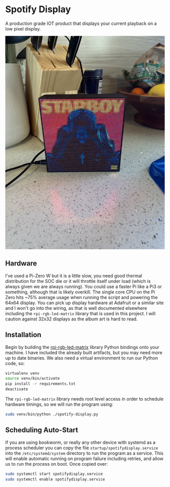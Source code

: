 # Spotify Display

A production grade IOT product that displays your current playback on a low pixel display.

![display](./display.jpg)

## Hardware

I've used a Pi-Zero W but it is a little slow, you need good thermal distribution for the SOC die or it will throttle itself under load (which is always given we are always running). 
You could use a faster Pi like a Pi3 or something, although that is likely overkill. The single core CPU on the Pi Zero hits ~75% average usage when running
the script and powering the 64x64 display. You can pick up display hardware at Adafruit or a similar site and I won't go into the wiring, as that is well documented elsewhere including the 
`rpi-rgb-led-matrix` library that is used in this project. I will caution against 32x32 displays as the album art is hard to read.

## Installation

Begin by building the [rpi-rgb-led-matrix](https://github.com/hzeller/rpi-rgb-led-matrix/blob/master/bindings/python/README.md) library Python bindings onto your machine.
I have included the already built artifacts, but you may need more up to date binaries. We also need a virtual environment to run our Python code, so:

```bash
virtualenv venv
source venv/bin/activate
pip install -r requirements.txt
deactivate
```

The `rpi-rgb-led-matrix` library needs root level access in order to schedule hardware timings, so we will run the program using:

```bash
sudo venv/bin/python ./spotify-display.py
```

## Scheduling Auto-Start

If you are using bookworm, or really any other device with systemd as a process scheduler you can copy the file `startup/spotifydisplay.service` into the `/etc/systemd/system` directory to run the program as a service.
This will enable automatic running on program failure including retries, and allow us to run the process on boot. Once copied over:

```bash
sudo systemctl start spotifydisplay.service
sudo systemctl enable spotifydisplay.service
```
